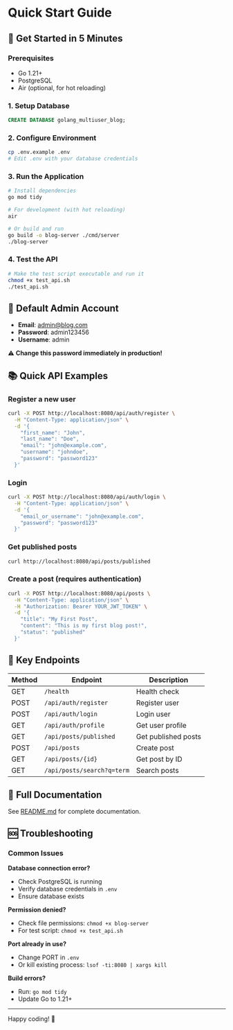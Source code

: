 # Quick Start Guide

## 🚀 Get Started in 5 Minutes

### Prerequisites
- Go 1.21+
- PostgreSQL
- Air (optional, for hot reloading)

### 1. Setup Database
```sql
CREATE DATABASE golang_multiuser_blog;
```

### 2. Configure Environment
```bash
cp .env.example .env
# Edit .env with your database credentials
```

### 3. Run the Application
```bash
# Install dependencies
go mod tidy

# For development (with hot reloading)
air

# Or build and run
go build -o blog-server ./cmd/server
./blog-server
```

### 4. Test the API
```bash
# Make the test script executable and run it
chmod +x test_api.sh
./test_api.sh
```

## 🎯 Default Admin Account
- **Email**: admin@blog.com
- **Password**: admin123456
- **Username**: admin

⚠️ **Change this password immediately in production!**

## 📚 Quick API Examples

### Register a new user
```bash
curl -X POST http://localhost:8080/api/auth/register \
  -H "Content-Type: application/json" \
  -d '{
    "first_name": "John",
    "last_name": "Doe",
    "email": "john@example.com",
    "username": "johndoe",
    "password": "password123"
  }'
```

### Login
```bash
curl -X POST http://localhost:8080/api/auth/login \
  -H "Content-Type: application/json" \
  -d '{
    "email_or_username": "john@example.com",
    "password": "password123"
  }'
```

### Get published posts
```bash
curl http://localhost:8080/api/posts/published
```

### Create a post (requires authentication)
```bash
curl -X POST http://localhost:8080/api/posts \
  -H "Content-Type: application/json" \
  -H "Authorization: Bearer YOUR_JWT_TOKEN" \
  -d '{
    "title": "My First Post",
    "content": "This is my first blog post!",
    "status": "published"
  }'
```

## 🔧 Key Endpoints

| Method | Endpoint | Description |
|--------|----------|-------------|
| GET | `/health` | Health check |
| POST | `/api/auth/register` | Register user |
| POST | `/api/auth/login` | Login user |
| GET | `/api/auth/profile` | Get user profile |
| GET | `/api/posts/published` | Get published posts |
| POST | `/api/posts` | Create post |
| GET | `/api/posts/{id}` | Get post by ID |
| GET | `/api/posts/search?q=term` | Search posts |

## 📖 Full Documentation
See [README.md](README.md) for complete documentation.

## 🆘 Troubleshooting

### Common Issues

**Database connection error?**
- Check PostgreSQL is running
- Verify database credentials in `.env`
- Ensure database exists

**Permission denied?**
- Check file permissions: `chmod +x blog-server`
- For test script: `chmod +x test_api.sh`

**Port already in use?**
- Change PORT in `.env`
- Or kill existing process: `lsof -ti:8080 | xargs kill`

**Build errors?**
- Run: `go mod tidy`
- Update Go to 1.21+

---

Happy coding! 🎉